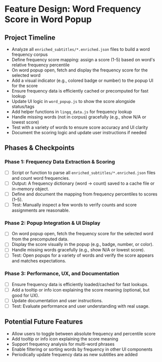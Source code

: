 # Feature Design: Word Frequency Score in Word Popup

## Project Timeline
- Analyze all `enriched_subtitles/*.enriched.json` files to build a word frequency corpus
- Define frequency score mapping: assign a score (1-5) based on word's relative frequency percentile
- On word popup open, fetch and display the frequency score for the selected word
- Add a visual indicator (e.g., colored badge or number) to the popup UI for the score
- Ensure frequency data is efficiently cached or precomputed for fast lookup
- Update UI logic in `word_popup.js` to show the score alongside status/tags
- Add helper functions in `lingq_data.js` for frequency lookup
- Handle missing words (not in corpus) gracefully (e.g., show N/A or lowest score)
- Test with a variety of words to ensure score accuracy and UI clarity
- Document the scoring logic and update user instructions if needed

## Phases & Checkpoints

### Phase 1: Frequency Data Extraction & Scoring
- [ ] Script or function to parse all `enriched_subtitles/*.enriched.json` files and count word frequencies.
- [ ] Output: A frequency dictionary (word → count) saved to a cache file or in-memory object.
- [ ] Define and document the mapping from frequency percentiles to scores (1–5).
- [ ] Test: Manually inspect a few words to verify counts and score assignments are reasonable.

### Phase 2: Popup Integration & UI Display
- [ ] On word popup open, fetch the frequency score for the selected word from the precomputed data.
- [ ] Display the score visually in the popup (e.g., badge, number, or color).
- [ ] Handle missing words gracefully (e.g., show N/A or lowest score).
- [ ] Test: Open popups for a variety of words and verify the score appears and matches expectations.

### Phase 3: Performance, UX, and Documentation
- [ ] Ensure frequency data is efficiently loaded/cached for fast lookups.
- [ ] Add a tooltip or info icon explaining the score meaning (optional, but good for UX).
- [ ] Update documentation and user instructions.
- [ ] Test: Evaluate performance and user understanding with real usage.

## Potential Future Features
- Allow users to toggle between absolute frequency and percentile score
- Add tooltip or info icon explaining the score meaning
- Support frequency analysis for multi-word phrases
- Enable filtering or sorting words by frequency in other UI components
- Periodically update frequency data as new subtitles are added 